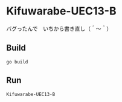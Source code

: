 # Kifuwarabe-UEC13-B

バグったんで　いちから書き直し（＾～＾）

## Build

```shell
go build
```

## Run

```shell
Kifuwarabe-UEC13-B
```
